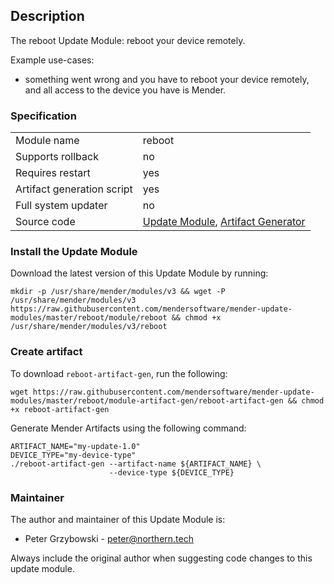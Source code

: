 ## Description

The reboot Update Module: reboot your device remotely.

Example use-cases:

* something went wrong and you have to reboot your device remotely, and all
access to the device you have is Mender.

### Specification

|||
| --- | --- |
|Module name| reboot |
|Supports rollback|no|
|Requires restart|yes|
|Artifact generation script|yes|
|Full system updater|no|
|Source code|[Update Module](https://github.com/mendersoftware/mender-update-modules/tree/master/reboot/module/reboot), [Artifact Generator](https://github.com/mendersoftware/mender-update-modules/blob/master/reboot/module-artifact-gen/reboot-artifact-gen)|

### Install the Update Module

Download the latest version of this Update Module by running:

```
mkdir -p /usr/share/mender/modules/v3 && wget -P /usr/share/mender/modules/v3 https://raw.githubusercontent.com/mendersoftware/mender-update-modules/master/reboot/module/reboot && chmod +x /usr/share/mender/modules/v3/reboot
```

### Create artifact

To download `reboot-artifact-gen`, run the following:

```
wget https://raw.githubusercontent.com/mendersoftware/mender-update-modules/master/reboot/module-artifact-gen/reboot-artifact-gen && chmod +x reboot-artifact-gen
```

Generate Mender Artifacts using the following command:

```
ARTIFACT_NAME="my-update-1.0"
DEVICE_TYPE="my-device-type"
./reboot-artifact-gen --artifact-name ${ARTIFACT_NAME} \
                      --device-type ${DEVICE_TYPE}
```

### Maintainer

The author and maintainer of this Update Module is:

- Peter Grzybowski - <peter@northern.tech>

Always include the original author when suggesting code changes to this update module.
